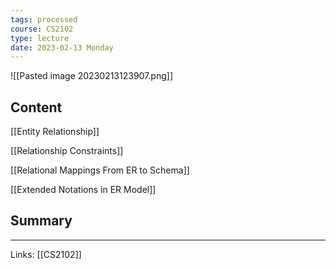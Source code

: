 ```yaml
---
tags: processed
course: CS2102
type: lecture
date: 2023-02-13 Monday
---
```


![[Pasted image 20230213123907.png]]

## Content

[[Entity Relationship]]

[[Relationship Constraints]]

[[Relational Mappings From ER to Schema]]

[[Extended Notations in ER Model]]

## Summary

---
Links: [[CS2102]]
